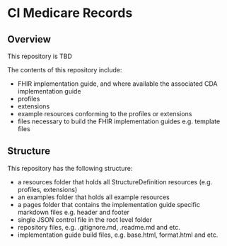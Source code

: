 # CI Medicare Records  

## Overview
This repository is TBD

The contents of this repository include:
- FHIR implementation guide, and where available the associated CDA implementation guide
- profiles
- extensions
- example resources conforming to the profiles or extensions
- files necessary to build the FHIR implementation guides e.g. template files


## Structure
This repository has the following structure: 
- a resources folder that holds all StructureDefinition resources (e.g. profiles, extensions)
- an examples folder that holds all example resources
- a pages folder that contains the implementation guide specific markdown files e.g. header and footer
- single JSON control file in the root level folder
- repository files, e.g. .gitignore.md, .readme.md and etc.
- implementation guide build files, e.g. base.html, format.html and etc.
